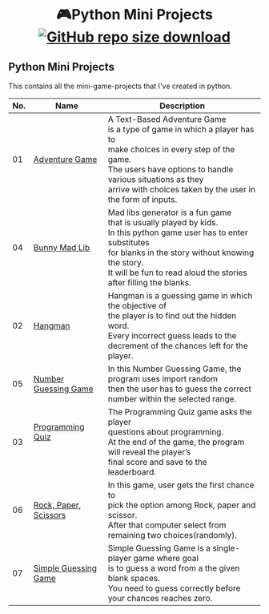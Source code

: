 <!--# Python Mini Projects-->
# <div align="center"> :video_game:Python Mini Projects [![GitHub repo size download](https://img.shields.io/github/repo-size/christine-lehmann/Python-Mini-Projects?color=lightgrey)](https://codeload.github.com/christine-lehmann/Python-Mini-Projects/zip/refs/heads/main)    </div> 


 

## Python Mini Projects
<!--<link href="style.css" rel="stylesheet"></link> 
<style type="text/css">
.tg  {
      border-collapse:collapse;
      border-color:#ccc;
      border-spacing:0;
      margin:0px auto;
 }
.tg td{background-color:#fff;border-color:#ccc;border-style:solid;border-width:0px;color:#333;
  font-family:Arial, sans-serif;font-size:14px;overflow:hidden;padding:10px 5px;word-break:normal;}
.tg th{background-color:#f0f0f0;border-color:#ccc;border-style:solid;border-width:0px;color:#333;
  font-family:Arial, sans-serif;font-size:14px;font-weight:normal;overflow:hidden;padding:10px 5px;word-break:normal;}
.tg .tg-s7vo{background-color:#f9f9f9;border-color:inherit;font-family:"Comic Sans MS", cursive, sans-serif !important;;
  text-align:right;vertical-align:top}
.tg .tg-cl9f{background-color:#f9f9f9;border-color:inherit;font-family:"Comic Sans MS", cursive, sans-serif !important;;
  text-align:center;vertical-align:top}
.tg .tg-biwy{border-color:inherit;font-family:"Comic Sans MS", cursive, sans-serif !important;;text-align:center;vertical-align:top}
.tg .tg-w4gq{border-color:#000000;font-family:"Comic Sans MS", cursive, sans-serif !important;;text-align:center;vertical-align:top}
.tg .tg-6c5j{background-color:#f9f9f9;border-color:inherit;color:#000000;
  font-family:"Comic Sans MS", cursive, sans-serif !important;;text-align:center;vertical-align:top}
.tg .tg-kt89{font-family:"Comic Sans MS", cursive, sans-serif !important;;text-align:center;vertical-align:top}
.tg .tg-vbh7{border-color:inherit;font-family:"Comic Sans MS", cursive, sans-serif !important;;text-align:right;vertical-align:top}
@media screen and (max-width: 767px) {.tg {width: auto !important;}.tg col {width: auto !important;}.tg-wrap {overflow-x: auto;-webkit-overflow-scrolling: touch;margin: auto 0px;}}</style>-->

<div class="tg-wrap"><table class="tg">
 <p style="center"> This contains all the mini-game-projects that I've created in python.</p>
<thead>
  <tr>
    <th class="tg-w4gq">No.</th>
    <th class="tg-kt89">Name</th>
    <th class="tg-biwy">Description</th>
  </tr>
</thead>
<tbody>
  <tr>
    <td class="tg-6c5j">01</td>
    <td class="tg-cl9f"><a href="https://github.com/christine-lehmann/Python-Mini-Projects/tree/main/Adventure%20Game">Adventure Game </a></td>
    <td class="tg-s7vo">A Text-Based Adventure Game <br>is a type of game in which a player has to <br>make choices in every step of the game.<br>The users have options to handle various situations as they <br>arrive with choices taken by the user in the form of inputs.</td>
  </tr>
   <tr>
    <td class="tg-biwy">04</td>
    <td class="tg-biwy"><a href="https://github.com/christine-lehmann/Python-Mini-Projects/tree/main/Bunny%20Mad%20Lib">Bunny Mad Lib</a></td>
    <td class="tg-vbh7">Mad libs generator is a fun game <br>that is usually played by kids. <br>In this python game user has to enter substitutes <br>for blanks in the story without knowing the story. <br>It will be fun to read aloud the stories after filling the blanks.</td>
  </tr>
  <tr>
    <td class="tg-biwy">02</td>
   <td class="tg-biwy"><a href="https://github.com/christine-lehmann/Python-Mini-Projects/tree/main/Hangman">Hangman</a></td>
    <td class="tg-vbh7">Hangman is a guessing game in which the objective of <br>the player is to find out the hidden word.<br>Every incorrect guess leads to the <br>decrement of the chances left for the player.</td>
  </tr>
   <tr>
    <td class="tg-cl9f">05</td>
    <td class="tg-cl9f"><a href="https://github.com/christine-lehmann/Python-Mini-Projects/tree/main/Number%20Guessing%20Game">Number Guessing Game</a></td>
    <td class="tg-s7vo">In this Number Guessing Game, the program uses import random <br>then the user has to guess the correct number within the selected range.</td>
  </tr>
  <tr>
    <td class="tg-cl9f">03</td>
   <td class="tg-cl9f"><a href="https://github.com/christine-lehmann/Python-Mini-Projects/tree/main/Programming%20Quiz">Programming Quiz<br><br><br></a></td>
    <td class="tg-s7vo">The Programming Quiz game asks the player <br>questions about programming. <br>At the end of the game, the program will reveal the player’s <br>final score and save to the leaderboard.</td>
  </tr>
  <tr>
    <td class="tg-biwy">06</td>
   <td class="tg-biwy"><a href="https://github.com/christine-lehmann/Python-Mini-Projects/tree/main/Rock%20Paper%20Scissors">Rock, Paper, Scissors</a></td>
    <td class="tg-vbh7">In this game, user gets the first chance to<br>pick the option among Rock, paper and scissor. <br>After that computer select from remaining two choices(randomly).</td>
  </tr>
  <tr>
    <td class="tg-cl9f">07</td>
   <td class="tg-cl9f"><a href="https://github.com/christine-lehmann/Python-Mini-Projects/tree/main/Simple%20Guessing%20Game">Simple Guessing Game</a></td>
    <td class="tg-s7vo">Simple Guessing Game is a single-player game where goal <br>is to guess a word from a the given blank spaces. <br>You need to guess correctly before your chances reaches zero.</td>
  </tr>
</tbody>
</table></div>
